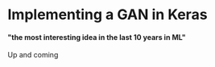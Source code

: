 # Implementing a GAN in Keras
#### "the most interesting idea in the last 10 years in ML"

Up and coming
